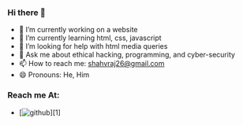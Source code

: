 ### Hi there 👋

- 🔭 I’m currently working on a website
- 🌱 I’m currently learning html, css, javascript
- 🤔 I’m looking for help with html media queries
- 💬 Ask me about ethical hacking, programming, and cyber-security
- 📫 How to reach me: shahvraj26@gmail.com
- 😄 Pronouns: He, Him

### Reach me At:

- [![github](https://cloud.githubusercontent.com/assets/17016297/18839843/0e06a67a-83d2-11e6-993a-b35a182500e0.png)][1]

